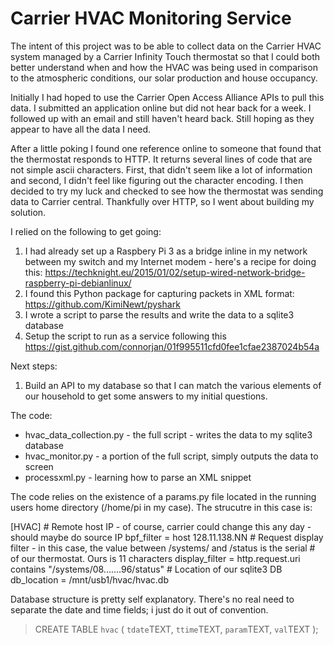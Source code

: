 # Carrier HVAC Monitoring Service

The intent of this project was to be able to collect data on the Carrier HVAC system managed by a Carrier Infinity Touch thermostat so that I could both better understand when and how the HVAC was being used in comparison to the atmospheric conditions, our solar production and house occupancy.   

Initially I had hoped to use the Carrier Open Access Alliance APIs to pull this data.  I submitted an application online but did not hear back for a week.  I followed up with an email and still haven't heard back.  Still hoping as they appear to have all the data I need.

After a little poking I found one reference online to someone that found that the thermostat responds to HTTP.  It returns several lines of code that are not simple ascii characters.   First, that didn't seem like a lot of information and second, I didn't feel like figuring out the character encoding.   I then decided to try my luck and checked to see how the thermostat was sending data to Carrier central.  Thankfully over HTTP, so I went about building my solution.  

I relied on the following to get going:

1. I had already set up a Raspbery Pi 3 as a bridge inline in my network between my switch and my Internet modem - here's a recipe for doing this:  https://techknight.eu/2015/01/02/setup-wired-network-bridge-raspberry-pi-debianlinux/
2. I found this Python package for capturing packets in XML format:  https://github.com/KimiNewt/pyshark
3. I wrote a script to parse the results and write the data to a sqlite3 database
4. Setup the script to run as a service following this https://gist.github.com/connorjan/01f995511cfd0fee1cfae2387024b54a

Next steps:

1. Build an API to my database so that I can match the various elements of our household to get some answers to my initial questions.

The code:

* hvac_data_collection.py - the full script - writes the data to my sqlite3 database
* hvac_monitor.py - a portion of the full script, simply outputs the data to screen
* processxml.py - learning how to parse an XML snippet

The code relies on the existence of a params.py file located in the running users home directory (/home/pi in my case).  The strucutre in this case is:

[HVAC]
\# Remote host IP - of course, carrier could change this any day - should maybe do source IP
bpf_filter = host 128.11.138.NN
\# Request display filter - in this case, the value between /systems/ and /status is the serial # of our thermostat.  Ours is 11 characters
display_filter = http.request.uri contains "/systems/08.......96/status"
\# Location of our sqlite3 DB
db_location = /mnt/usb1/hvac/hvac.db

Database structure is pretty self explanatory.  There's no real need to separate the date and time fields; i just do it out of convention.

> CREATE TABLE `hvac` (
> `tdate`TEXT,
> `ttime`TEXT,
> `param`TEXT,
> `val`TEXT
> );

